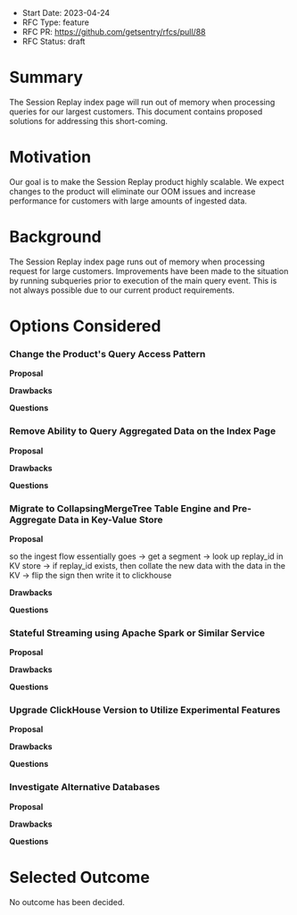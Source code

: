 - Start Date: 2023-04-24
- RFC Type: feature
- RFC PR: https://github.com/getsentry/rfcs/pull/88
- RFC Status: draft

# Summary

The Session Replay index page will run out of memory when processing queries for our largest customers. This document contains proposed solutions for addressing this short-coming.

# Motivation

Our goal is to make the Session Replay product highly scalable. We expect changes to the product will eliminate our OOM issues and increase performance for customers with large amounts of ingested data.

# Background

The Session Replay index page runs out of memory when processing request for large customers. Improvements have been made to the situation by running subqueries prior to execution of the main query event. This is not always possible due to our current product requirements.

# Options Considered

### Change the Product's Query Access Pattern

**Proposal**

**Drawbacks**

**Questions**

### Remove Ability to Query Aggregated Data on the Index Page

**Proposal**

**Drawbacks**

**Questions**

### Migrate to CollapsingMergeTree Table Engine and Pre-Aggregate Data in Key-Value Store

**Proposal**

so the ingest flow essentially goes -> get a segment -> look up replay_id in KV store -> if replay_id exists, then collate the new data with the data in the KV -> flip the sign then write it to clickhouse

**Drawbacks**

**Questions**

### Stateful Streaming using Apache Spark or Similar Service

**Proposal**

**Drawbacks**

**Questions**

### Upgrade ClickHouse Version to Utilize Experimental Features

**Proposal**

**Drawbacks**

**Questions**

### Investigate Alternative Databases

**Proposal**

**Drawbacks**

**Questions**

# Selected Outcome

No outcome has been decided.
